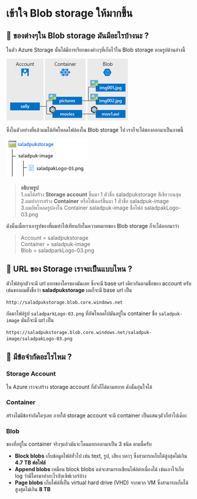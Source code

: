 # เข้าใจ Blob storage ให้มากขึ้น

## 🤔 ของต่างๆใน Blob storage มันมีอะไรบ้างนะ ?

ในตัว Azure Storage นั้นได้มีการเรียกของต่างๆที่เก็บไว้ใน Blob storage ตามรูปด้านล่างนี้

![](../../../.gitbook/assets/image%20%28219%29.png)

ซึ่งในตัวอย่างที่แล้วผมได้อัพโหลดไฟล์ลงใน Blob storage ไป เราก็จะได้ของออกมาเป็นภาพนี้

![](../../../.gitbook/assets/image%20%2862%29.png)

> **อธิบายรูป**  
> 1.ผมได้สร้าง **Storage account** ขึ้นมา 1 ตัวชื่อ saladpukstorage สีเขียวบนสุด  
> 2.ผมทำการสร้าง **Container** หรือโฟเดอร์ขึ้นมา 1 ตัวชื่อ saladpuk-image  
> 3.ผมอัพโหลดรูปลงใน Container saladpuk-image ชื่อไฟล์ saladpakLogo-03.png

ดังนั้นเมื่อเราเอารูปของที่ผมทำไปเทียบกับในความหมายของ Blob storage ก็จะได้ออกมาว่า

> Account = saladpukstorage  
> Container = saladpuk-image  
> Blob = saladparkLogo-03.png

## 🤔 URL ของ Storage เราจะเป็นแบบไหน ?

ตัวไฟล์ทุกตัวจะมี url แยกของใครของมันเลย ซึ่งจะมี base url เดียวกันตามชื่อของ account ครับ เช่นของผมตั้งชื่อว่า **saladpukstorage** ผมก็จะมี base url เป็น 

`http://saladpukstorage.blob.core.windows.net`

ถัดมาไฟล์รูป `saladparkLogo-03.png` ที่อัพโหลดไปมันอยู่ใน container ชื่อ `saladpuk-image` มันก็จะมี url เป็น

`https://saladpukstorage.blob.core.windows.net/saladpuk-image/saladpakLogo-03.png`

## 🤔 มีข้อจำกัดอะไรไหม ?

### Storage Account

ใน Azure เราจะสร้าง storage account กี่ตัวก็ได้ตามสบาย ดังนั้นอุ่นใจได้

### Container

สร้างไม่มีข้อจำกัดใดๆเลย ภายใต้ storage account จะมี container เป็นแสนๆตัวก็ทำไปเต๊อะ

### Blob

ของที่อยู่ใน container จริงๆแล้วมันจะโดนแยกออกมาเป็น 3 ชนิด ตามนี้ครับ

* **Block blobs** เก็บข้อมูลไฟล์ทั่วไป เช่น text, รูป, เสียง บลาๆ ซึ่งสามารถเก็บได้สูงสุดไม่เกิน **4.7 TB ต่อไฟล์**
* **Append blobs** เหมือน block blobs แต่จะสามารถเขียนไฟล์ต่อเนื่องได้ เช่นเอาไว้เก็บ log ว่ามีใครมาทำอะไรกับเซิฟเวอร์บ้าง
* **Page blobs** เก็บไฟล์ที่เป็น virtual hard drive \(VHD\) จากพวก VM ซึ่งสามารถเก็บได้สูงสุดไม่เกิน **8 TB**

